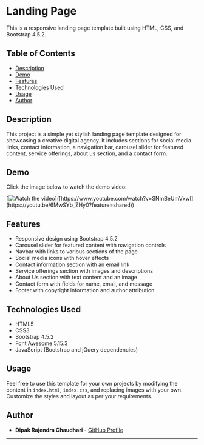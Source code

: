 
# Landing Page

This is a responsive landing page template built using HTML, CSS, and Bootstrap 4.5.2.

## Table of Contents

- [Description](#description)
- [Demo](#demo)
- [Features](#features)
- [Technologies Used](#technologies-used)
- [Usage](#usage)
- [Author](#author)


## Description

This project is a simple yet stylish landing page template designed for showcasing a creative digital agency. It includes sections for social media links, contact information, a navigation bar, carousel slider for featured content, service offerings, about us section, and a contact form.


## Demo

Click the image below to watch the demo video:

[![Watch the video]([https://img.youtube.com/vi/SNmBeUmVxwI/0.jpg](https://youtu.be/6MwSYb_ZHy0?feature=shared))]([https://www.youtube.com/watch?v=SNmBeUmVxwI](https://youtu.be/6MwSYb_ZHy0?feature=shared))

## Features

- Responsive design using Bootstrap 4.5.2
- Carousel slider for featured content with navigation controls
- Navbar with links to various sections of the page
- Social media icons with hover effects
- Contact information section with an email link
- Service offerings section with images and descriptions
- About Us section with text content and an image
- Contact form with fields for name, email, and message
- Footer with copyright information and author attribution

## Technologies Used

- HTML5
- CSS3
- Bootstrap 4.5.2
- Font Awesome 5.15.3
- JavaScript (Bootstrap and jQuery dependencies)

## Usage

Feel free to use this template for your own projects by modifying the content in `index.html`, `index.css`, and replacing images with your own. Customize the styles and layout as per your requirements.

## Author

- **Dipak Rajendra Chaudhari** - [GitHub Profile](https://github.com/dchaudhari7177)

---
